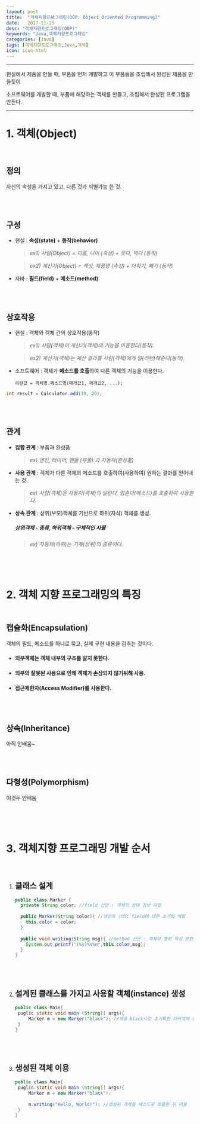 ```yaml
---
layout: post
title:  "객체지향프로그래밍(OOP: Object Oriented Programming)"
date:   2017-11-23
desc: "객체지향프로그래밍(OOP)"
keywords: "Java,객체지향프로그래밍"
categories: [Java]
tags: [객체지향프로그래밍,Java,객체]
icon: icon-html
---
```

------

현실에서 제품을 만들 때, 부품을 먼저 개발하고 이 부품들을 조립해서 완성된 제품을 만들듯이

소프트웨어를 개발할 때, 부품에 해당하는 객체를 만들고, 조립해서 완성된 프로그램을 만든다.

- - -
# 1. 객체(Object)

<br />

## 정의

자신의 속성을 가지고 있고, 다른 것과 식별가능 한 것.

<br /><br />

## 구성

- 현실 : **속성(state)** +  **동작(behavior)**

   > *ex1) 사람(Object) = 이름, 나이 (속성) + 웃다, 먹다 (동작)*  

   > *ex2) 계산기(Object) = 색상, 제품명 (속성) + 더하기, 빼기 (동작)*


- 자바 : **필드(field)** + **메소드(method)**

  <br /><br />

## 상호작용

- 현실 : 객체와 객체 간의 상호작용(동작)

   > *ex1) 사람(객체)이 계산기(객체)의 기능을 이용한다(동작).*

   > *ex2) 계산기(객체)는 계산 결과를 사람(객체)에게 말(리턴)해준다(동작).*

- 소프트웨어 : 객체가 **메소드를 호출**하여 다른 객체의 기능을 이용한다.

  `리턴값 = 객체명.메소드명(매개값1, 매개값2, ...);`

```java
int result = Calculator.add(10, 20); 
```

<br /><br />

## 관계

- **집합 관계** : 부품과 완성품

  > *ex) 엔진, 타이어, 핸들 (부품) 과 자동차(완성품)*

- **사용 관계** : 객체가 다른 객체의 메소드를 호출하여(사용하여) 원하는 결과를 얻어내는 것.

  > *ex) 사람(객체)은 자동차(객체)의 달린다, 멈춘다(메소드)를 호출하여 사용한다*.

- **상속 관계** : 상위(부모)객체를 기반으로 하위(자식) 객체를 생성.

  ##### 상위객체 - 종류, 하위객체 - 구체적인 사물

  > *ex) 자동차(하위)는 기계(상위)의 종류이다.*


<br /><br /><br />

# 2. 객체 지향 프로그래밍의 특징

## <br />캡슐화(Encapsulation)

객체의 필드, 메소드를 하나로 묶고, 실제 구현 내용을 감추는 것이다.

 - #### 외부객체는 객체 내부의 구조를 알지 못한다.

 - #### 외부의 잘못된 사용으로 인해 객체가 손상되지 않기위해 사용.

 - #### 접근제한자(Access Modifier)를 사용한다.

   <br /><br />

## 상속(Inheritance)
아직 안배움~

<br /><br />

## 다형성(Polymorphism)
이것두 안배움

<br /><br /><br />

# 3. 객체지향 프로그래밍 개발 순서

<br />

1. ## 클래스 설계

   ```java
   public class Marker {
     private String color; //field 선언 : 객체의 상태 정보 저장
     
     public Marker(String color){ //생성자 선언: field에 대한 초기화 역할
       this.color = color;
     }
     
     public void writing(String msg){ //method 선언 : 객체의 행위 특성 표현
       System.out.printf("(%s)%s%n",this.color,msg);
     }
   }
   ```

   <br />

   <br />

2. ## 설계된 클래스를 가지고 사용할 객체(instance) 생성

   ```java
   public class Main{
   	puglic static void main (String[] args){
       	Marker m = new Marker("black"); //색을 black으로 초기화한 마커객체 생성 
   	}
   }
   ```

   <br />

   <br />

3. ## 생성된 객체 이용

   ```java
   public class Main{
   	puglic static void main (String[] args){
       	Marker m = new Marker("black");  
       	
       	m.writing("Hello, World!"); //생성된 객체를 메소드로 호출한 뒤 이용
   	}
   }
   ```

<br />

<br />

<br />